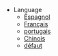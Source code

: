 <!-- _navbar.md -->
* Language
  * [Espagnol](/es-la/)
  * [Français](/fr-fr/)
  * [portugais](/pt-br/)
  * [Chinois](/zh-cn/)
  * [défaut](/)

